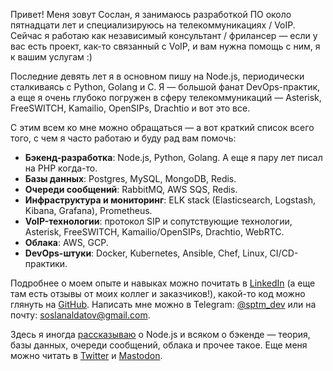 Привет! Меня зовут Сослан, я занимаюсь разработкой ПО около пятнадцати лет и специализируюсь на телекоммуникациях / VoIP. Сейчас я работаю как независимый консультант / фрилансер — если у вас есть проект, как-то связанный с VoIP, и вам нужна помощь с ним, я к вашим услугам :)

Последние девять лет я в основном пишу на Node.js, периодически сталкиваясь с Python, Golang и C. Я — большой фанат DevOps-практик, а еще я очень глубоко погружен в сферу телекоммуникаций — Asterisk, FreeSWITCH, Kamailio, OpenSIPs, Drachtio и вот это все.

С этим всем ко мне можно обращаться — а вот краткий список всего того, с чем я часто работаю и буду рад вам помочь:

* **Бэкенд-разработка**: Node.js, Python, Golang. А еще я пару лет писал на PHP когда-то.
* **Базы данных**: Postgres, MySQL, MongoDB, Redis.
* **Очереди сообщений**: RabbitMQ, AWS SQS, Redis.
* **Инфраструктура и мониторинг**: ELK stack (Elasticsearch, Logstash, Kibana, Grafana), Prometheus.
* **VoIP-технологии**: протокол SIP и сопутствующие технологии, Asterisk, FreeSWITCH, Kamailio/OpenSIPs, Drachtio, WebRTC.
* **Облака**: AWS, GCP.
* **DevOps-штуки**: Docker, Kubernetes, Ansible, Chef, Linux, CI/CD-практики.

Подробнее о моем опыте и навыках можно почитать в [LinkedIn](https://www.linkedin.com/in/sptm/) (а еще там есть отзывы от моих коллег и заказчиков!), какой-то код можно глянуть на [GitHub](https://github.com/sptmru). Написать мне можно в Telegram: [@sptm_dev](https://t.me/sptm_dev) или на почту: [soslanaldatov@gmail.com](mailto:soslanaldatov@gmail.com).

Здесь я иногда [рассказываю](https://sptm.dev/blog/) о Node.js и всяком о бэкенде — теория, базы данных, очереди сообщений, облака и прочее такое. Еще меня можно читать в [Twitter](https://twitter.com/sptmru) и [Mastodon](https://mastodon.social/@sptm).